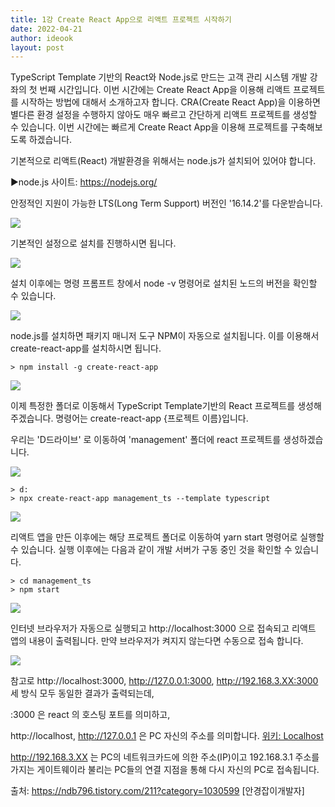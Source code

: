 ```yaml
---
title: 1강 Create React App으로 리액트 프로젝트 시작하기
date: 2022-04-21
author: ideook
layout: post
---
```


TypeScript Template 기반의 React와 Node.js로 만드는 고객 관리 시스템 개발 강좌의 첫 번째 시간입니다. 이번 시간에는 Create React App을 이용해 리액트 프로젝트를 시작하는 방법에 대해서 소개하고자 합니다. CRA(Create React App)을 이용하면 별다른 환경 설정을 수행하지 않아도 매우 빠르고 간단하게 리액트 프로젝트를 생성할 수 있습니다. 이번 시간에는 빠르게 Create React App을 이용해 프로젝트를 구축해보도록 하겠습니다.

기본적으로 리액트(React) 개발환경을 위해서는 node.js가 설치되어 있어야 합니다.

▶node.js 사이트: <https://nodejs.org/>

안정적인 지원이 가능한 LTS(Long Term Support) 버전인 '16.14.2'를 다운받습니다.

![](images/2022-04-22-14-09-23.png)

기본적인 설정으로 설치를 진행하시면 됩니다.

![](images/2022-04-21-11-19-47.png)

설치 이후에는 명령 프롬프트 창에서 node -v 명령어로 설치된 노드의 버전을 확인할 수 있습니다.

![](images/2022-04-22-14-17-34.png)

node.js를 설치하면 패키지 매니저 도구 NPM이 자동으로 설치됩니다. 이를 이용해서 create-react-app를 설치하시면 됩니다.

```console
> npm install -g create-react-app
```

![](images/2022-04-22-14-18-06.png)

이제 특정한 폴더로 이동해서 TypeScript Template기반의 React 프로젝트를 생성해주겠습니다. 명령어는 create-react-app {프로젝트 이름}입니다.

우리는 'D드라이브' 로 이동하여 'management' 폴더에 react 프로젝트를 생성하겠습니다.

![](images/2022-04-28-13-22-46.png)

```console
> d:
> npx create-react-app management_ts --template typescript
```

![](images/2022-04-22-14-26-40.png)

리액트 앱을 만든 이후에는 해당 프로젝트 폴더로 이동하여 yarn start 명령어로 실행할 수 있습니다. 실행 이후에는 다음과 같이 개발 서버가 구동 중인 것을 확인할 수 있습니다.

```console
> cd management_ts
> npm start
```

![](images/2022-04-28-16-19-32.png)

인터넷 브라우저가 자동으로 실행되고 http://localhost:3000 으로 접속되고 리액트 앱의 내용이 출력됩니다. 만약 브라우저가 켜지지 않는다면 수동으로 접속 합니다.

![](images/2022-04-22-14-28-17.png)

참고로 http://localhost:3000, http://127.0.0.1:3000, http://192.168.3.XX:3000 세 방식 모두 동일한 결과가 출력되는데,

:3000 은 react 의 호스팅 포트를 의미하고,

http://localhost, http://127.0.0.1 은 PC 자신의 주소를 의미합니다. [위키: Localhost](https://ko.wikipedia.org/wiki/Localhost)

http://192.168.3.XX 는 PC의 네트워크카드에 의한 주소(IP)이고 192.168.3.1 주소를 가지는 게이트웨이라 불리는 PC들의 연결 지점을 통해 다시 자신의 PC로 접속됩니다.

출처: https://ndb796.tistory.com/211?category=1030599 [안경잡이개발자]
